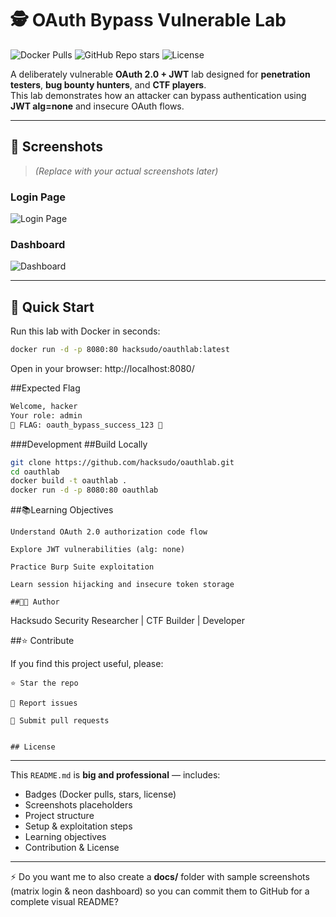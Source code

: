 # 🕵️ OAuth Bypass Vulnerable Lab

![Docker Pulls](https://img.shields.io/docker/pulls/hacksudo/oauthlab?color=green&label=Docker%20Pulls&style=for-the-badge)
![GitHub Repo stars](https://img.shields.io/github/stars/hacksudo/oauthlab?color=yellow&style=for-the-badge)
![License](https://img.shields.io/badge/license-MIT-blue?style=for-the-badge)

A deliberately vulnerable **OAuth 2.0 + JWT** lab designed for **penetration testers**, **bug bounty hunters**, and **CTF players**.  
This lab demonstrates how an attacker can bypass authentication using **JWT alg=none** and insecure OAuth flows.

---

## 📸 Screenshots

> *(Replace with your actual screenshots later)*  

### Login Page
![Login Page](docs/login_page.png)

### Dashboard
![Dashboard](docs/dashboard.png)

---

## 🚀 Quick Start

Run this lab with Docker in seconds:

```bash
docker run -d -p 8080:80 hacksudo/oauthlab:latest
```
Open in your browser:
http://localhost:8080/

##Expected Flag
```bash
Welcome, hacker
Your role: admin
🎉 FLAG: oauth_bypass_success_123 🎉
```

###Development
##Build Locally
```bash
git clone https://github.com/hacksudo/oauthlab.git
cd oauthlab
docker build -t oauthlab .
docker run -d -p 8080:80 oauthlab
```

##📚Learning Objectives

    Understand OAuth 2.0 authorization code flow

    Explore JWT vulnerabilities (alg: none)

    Practice Burp Suite exploitation

    Learn session hijacking and insecure token storage

    ##👨‍💻 Author

Hacksudo
Security Researcher | CTF Builder | Developer

##⭐ Contribute

If you find this project useful, please:

    ⭐ Star the repo

    🐛 Report issues

    🔀 Submit pull requests


    ## License
---

This `README.md` is **big and professional** — includes:

- Badges (Docker pulls, stars, license)  
- Screenshots placeholders  
- Project structure  
- Setup & exploitation steps  
- Learning objectives  
- Contribution & License  

---

⚡ Do you want me to also create a **docs/** folder with sample screenshots (matrix login & neon dashboard) so you can commit them to GitHub for a complete visual README?
